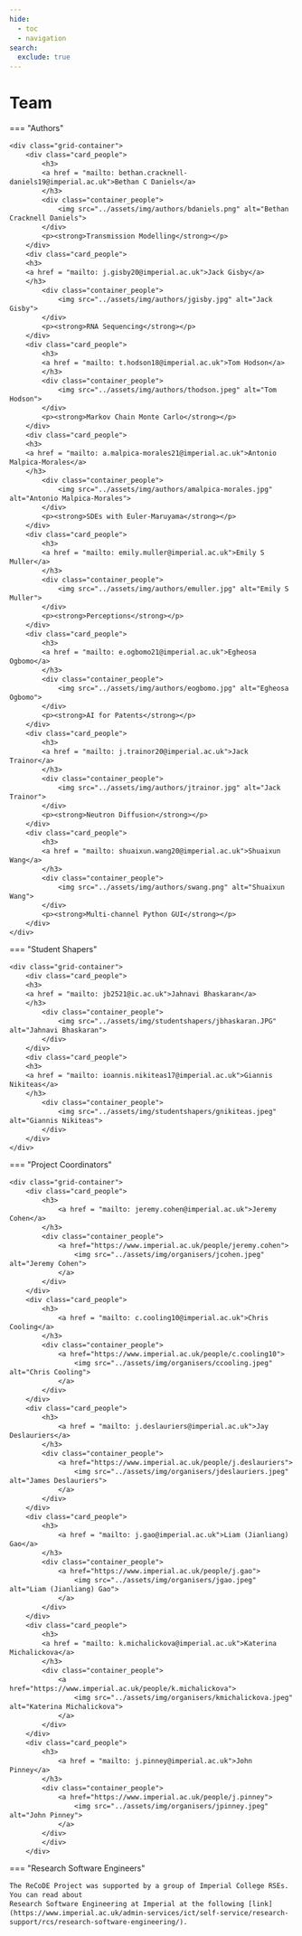 ```yaml
---
hide:
  - toc
  - navigation
search:
  exclude: true
---
```


# Team

=== "Authors"

    <div class="grid-container">
        <div class="card_people">
            <h3>
            <a href = "mailto: bethan.cracknell-daniels19@imperial.ac.uk">Bethan C Daniels</a>
            </h3>
            <div class="container_people">
                <img src="../assets/img/authors/bdaniels.png" alt="Bethan Cracknell Daniels">
            </div>
            <p><strong>Transmission Modelling</strong></p>
        </div>
        <div class="card_people">
        <h3>
        <a href = "mailto: j.gisby20@imperial.ac.uk">Jack Gisby</a>
        </h3>
            <div class="container_people">
                <img src="../assets/img/authors/jgisby.jpg" alt="Jack Gisby">
            </div>
            <p><strong>RNA Sequencing</strong></p>
        </div>
        <div class="card_people">
            <h3>
            <a href = "mailto: t.hodson18@imperial.ac.uk">Tom Hodson</a>
            </h3>
            <div class="container_people">
                <img src="../assets/img/authors/thodson.jpeg" alt="Tom Hodson">
            </div>
            <p><strong>Markov Chain Monte Carlo</strong></p>
        </div>
        <div class="card_people">
        <h3>
        <a href = "mailto: a.malpica-morales21@imperial.ac.uk">Antonio Malpica-Morales</a>
        </h3>
            <div class="container_people">
                <img src="../assets/img/authors/amalpica-morales.jpg" alt="Antonio Malpica-Morales">
            </div>
            <p><strong>SDEs with Euler-Maruyama</strong></p>
        </div>
        <div class="card_people">
            <h3>
            <a href = "mailto: emily.muller@imperial.ac.uk">Emily S Muller</a>
            </h3>
            <div class="container_people">
                <img src="../assets/img/authors/emuller.jpg" alt="Emily S Muller">
            </div>
            <p><strong>Perceptions</strong></p>
        </div>
        <div class="card_people">
            <h3>
            <a href = "mailto: e.ogbomo21@imperial.ac.uk">Egheosa Ogbomo</a>
            </h3>
            <div class="container_people">
                <img src="../assets/img/authors/eogbomo.jpg" alt="Egheosa Ogbomo">
            </div>
            <p><strong>AI for Patents</strong></p>
        </div>
        <div class="card_people">
            <h3>
            <a href = "mailto: j.trainor20@imperial.ac.uk">Jack Trainor</a>
            </h3>
            <div class="container_people">
                <img src="../assets/img/authors/jtrainor.jpg" alt="Jack Trainor">
            </div>
            <p><strong>Neutron Diffusion</strong></p>
        </div>
        <div class="card_people">
            <h3>
            <a href = "mailto: shuaixun.wang20@imperial.ac.uk">Shuaixun Wang</a>
            </h3>
            <div class="container_people">
                <img src="../assets/img/authors/swang.png" alt="Shuaixun Wang">
            </div>
            <p><strong>Multi-channel Python GUI</strong></p>
        </div>
    </div>

=== "Student Shapers"

    <div class="grid-container">
        <div class="card_people">
        <h3>
        <a href = "mailto: jb2521@ic.ac.uk">Jahnavi Bhaskaran</a>
        </h3>
            <div class="container_people">
                <img src="../assets/img/studentshapers/jbhaskaran.JPG" alt="Jahnavi Bhaskaran">
            </div>
        </div>
        <div class="card_people">
        <h3>
        <a href = "mailto: ioannis.nikiteas17@imperial.ac.uk">Giannis Nikiteas</a>
        </h3>
            <div class="container_people">
                <img src="../assets/img/studentshapers/gnikiteas.jpeg" alt="Giannis Nikiteas">
            </div>
        </div>
    </div>

=== "Project Coordinators"

    <div class="grid-container">
        <div class="card_people">
            <h3>
                <a href = "mailto: jeremy.cohen@imperial.ac.uk">Jeremy Cohen</a>
            </h3>
            <div class="container_people">
                <a href="https://www.imperial.ac.uk/people/jeremy.cohen">
                    <img src="../assets/img/organisers/jcohen.jpeg" alt="Jeremy Cohen">
                </a>
            </div>
        </div>
        <div class="card_people">
            <h3>
                <a href = "mailto: c.cooling10@imperial.ac.uk">Chris Cooling</a>
            </h3>
            <div class="container_people">
                <a href="https://www.imperial.ac.uk/people/c.cooling10">
                    <img src="../assets/img/organisers/ccooling.jpeg" alt="Chris Cooling">
                </a>
            </div>
        </div>
        <div class="card_people">
            <h3>
                <a href = "mailto: j.deslauriers@imperial.ac.uk">Jay Deslauriers</a>
            </h3>
            <div class="container_people">
                <a href="https://www.imperial.ac.uk/people/j.deslauriers">
                    <img src="../assets/img/organisers/jdeslauriers.jpeg" alt="James Deslauriers">
                </a>
            </div>
        </div>
        <div class="card_people">
            <h3>
                <a href = "mailto: j.gao@imperial.ac.uk">Liam (Jianliang) Gao</a>
            </h3>
            <div class="container_people">
                <a href="https://www.imperial.ac.uk/people/j.gao">
                    <img src="../assets/img/organisers/jgao.jpeg" alt="Liam (Jianliang) Gao">
                </a>
            </div>
        </div>
        <div class="card_people">
            <h3>
            <a href = "mailto: k.michalickova@imperial.ac.uk">Katerina Michalickova</a>
            </h3>
            <div class="container_people">
                <a href="https://www.imperial.ac.uk/people/k.michalickova">
                    <img src="../assets/img/organisers/kmichalickova.jpeg" alt="Katerina Michalickova">
                </a>
            </div>
        </div>
        <div class="card_people">
            <h3>
                <a href = "mailto: j.pinney@imperial.ac.uk">John Pinney</a>
            </h3>
            <div class="container_people">
                <a href="https://www.imperial.ac.uk/people/j.pinney">
                    <img src="../assets/img/organisers/jpinney.jpeg" alt="John Pinney">
                </a>
            </div>
            </div>
        </div>

=== "Research Software Engineers"

    The ReCoDE Project was supported by a group of Imperial College RSEs. You can read about
    Research Software Engineering at Imperial at the following [link](https://www.imperial.ac.uk/admin-services/ict/self-service/research-support/rcs/research-software-engineering/).